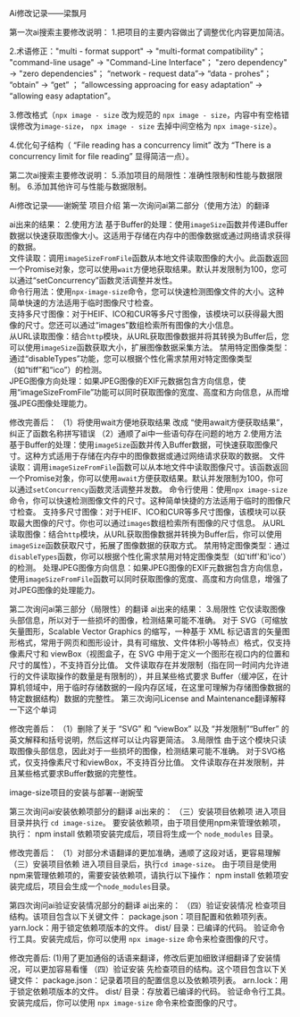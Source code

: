 Ai修改记录——梁飘月

第一次ai搜索主要修改说明：
1.把项目的主要内容做出了调整优化内容更加简洁。

2.术语修正："multi - format support" → "multi-format compatibility"；
"command-line usage" → "Command-Line Interface"；
"zero dependency" → "zero dependencies"；
“network - request data”→ “data - prohes”；
“obtain” → “get” ；
 “allowcessing approacing for easy adaptation” → “allowing easy adaptation”。

3.修改格式（`npx image - size` 改为规范的 `npx image - size`，内容中有空格错误修改为`image-size`， `npx image - size` 去掉中间空格为 `npx image-size`）。

4.优化句子结构（ “File reading has a concurrency limit” 改为 “There is a concurrency limit for file reading” 显得简洁一点）。

第二次ai搜索主要修改说明：
5.添加项目的局限性：准确性限制和性能与数据限制。
6.添加其他许可与性能与数据限制。

Ai修改记录——谢婉莹
项目介绍
第一次询问ai第二部分（使用方法）的翻译

ai出来的结果：
2.使用方法
基于Buffer的处理：使用`imageSize`函数并传递Buffer数据以快速获取图像大小。这适用于存储在内存中的图像数据或通过网络请求获得的数据。  
文件读取：调用`imageSizeFromFile`函数从本地文件读取图像的大小。此函数返回一个Promise对象，您可以使用`wait`方便地获取结果。默认并发限制为100，您可以通过“setConcurrency”函数灵活调整并发性。  
命令行用法：使用`npx-image-size`命令，您可以快速检测图像文件的大小。这种简单快速的方法适用于临时图像尺寸检查。  
支持多尺寸图像：对于HEIF、ICO和CUR等多尺寸图像，该模块可以获得最大图像的尺寸。您还可以通过“images”数组检索所有图像的大小信息。  
从URL读取图像：结合`http`模块，从URL获取图像数据并将其转换为Buffer后，您可以使用`imageSize`函数获取大小，扩展图像数据采集方法。 
禁用特定图像类型：通过“disableTypes”功能，您可以根据个性化需求禁用对特定图像类型（如“tiff”和“ico”）的检测。  
JPEG图像方向处理：如果JPEG图像的EXIF元数据包含方向信息，使用“imageSizeFromFile”功能可以同时获取图像的宽度、高度和方向信息，从而增强JPEG图像处理能力。

修改完善后：
（1）将使用wait方便地获取结果 改成 “使用await方便获取结果”，纠正了函数名称拼写错误
（2）通顺了ai中一些语句存在问题的地方
2.使用方法
 基于Buffer的处理：使用`imageSize`函数并传入Buffer数据，可快速获取图像尺寸。这种方式适用于存储在内存中的图像数据或通过网络请求获取的数据。
文件读取：调用`imageSizeFromFile`函数可以从本地文件中读取图像尺寸。该函数返回一个Promise对象，你可以使用`await`方便获取结果。默认并发限制为100，你可以通过`setConcurrency`函数灵活调整并发数。
命令行使用：使用`npx image-size`命令，你可以快速检测图像文件的尺寸。这种简单快捷的方法适用于临时的图像尺寸检查。
支持多尺寸图像：对于HEIF、ICO和CUR等多尺寸图像，该模块可以获取最大图像的尺寸。你也可以通过`images`数组检索所有图像的尺寸信息。
从URL读取图像：结合`http`模块，从URL获取图像数据并转换为Buffer后，你可以使用`imageSize`函数获取尺寸，拓展了图像数据的获取方式。
禁用特定图像类型：通过`disableTypes`函数，你可以根据个性化需求禁用对特定图像类型（如'tiff'和'ico'）的检测。
处理JPEG图像方向信息：如果JPEG图像的EXIF元数据包含方向信息，使用`imageSizeFromFile`函数可以同时获取图像的宽度、高度和方向信息，增强了对JPEG图像的处理能力。


第二次询问ai第三部分（局限性）的翻译
ai出来的结果：
3.局限性
它仅读取图像头部信息，所以对于一些损坏的图像，检测结果可能不准确。
对于 SVG（可缩放矢量图形，Scalable Vector Graphics 的缩写，一种基于 XML 标记语言的矢量图形格式，常用于网页和图形设计，具有可缩放、文件体积小等特点）格式，仅支持像素尺寸和 viewBox（视图盒子，在 SVG 中用于定义一个图形在视口内的位置和尺寸的属性），不支持百分比值。
文件读取存在并发限制（指在同一时间内允许进行的文件读取操作的数量是有限制的），并且某些格式要求 Buffer（缓冲区，在计算机领域中，用于临时存储数据的一段内存区域，在这里可理解为存储图像数据的特定数据结构）数据的完整性。
第三次询问License and Maintenance翻译解释一下这个单词

修改完善后：
（1）删除了关于 “SVG” 和 “viewBox” 以及 “并发限制”“Buffer” 的英文解释和括号说明，然后这样可以让内容更简洁。
3.局限性
由于这个模块只读取图像头部信息，因此对于一些损坏的图像，检测结果可能不准确。
对于SVG格式，仅支持像素尺寸和viewBox，不支持百分比值。
文件读取存在并发限制，并且某些格式要求Buffer数据的完整性。


image-size项目的安装与部署--谢婉莹

第三次询问ai安装依赖项部分的翻译
ai出来的：
（三）安装项目依赖项
进入项目目录并执行 `cd image-size`。
要安装依赖项，由于项目使用npm来管理依赖项，执行：
  npm install
依赖项安装完成后，项目将生成一个 `node_modules` 目录。

修改完善后：
（1）对部分术语翻译的更加准确，通顺了这段对话，更容易理解
（三）安装项目依赖
进入项目目录后，执行`cd image-size`。
由于项目是使用npm来管理依赖项的，需要安装依赖项，请执行以下操作：
npm install
依赖项安装完成后，项目会生成一个`node_modules`目录。

第四次询问ai验证安装情况部分的翻译
ai出来的：
（四）验证安装情况
检查项目结构。该项目包含以下关键文件：
package.json：项目配置和依赖项列表。
yarn.lock：用于锁定依赖项版本的文件。
dist/ 目录：已编译的代码。
验证命令行工具。安装完成后，你可以使用 `npx image-size` 命令来检查图像的尺寸。 

修改完善后:
(1)用了更加通俗的话语来翻译，修改后更加细致详细翻译了安装情况，可以更加容易看懂
（四）验证安装
先检查项目的结构。这个项目包含以下关键文件：
package.json：记录着项目的配置信息以及依赖项列表。
arn.lock：用于锁定依赖项版本的文件。
dist/ 目录：存放着已编译的代码。
验证命令行工具。安装完成后，你可以使用 `npx image-size` 命令来检查图像的尺寸。
